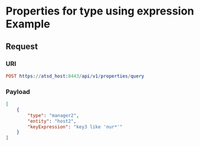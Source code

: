 # Properties for type using expression Example

## Request

### URI

```elm
POST https://atsd_host:8443/api/v1/properties/query
```

### Payload

```json
[
    {
        "type": "manager2",
        "entity": "host2",
        "keyExpression": "key3 like 'nur*'"
    }
]
```
